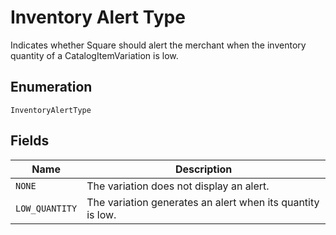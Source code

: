 <!-- Optimized: 2025-10-06 -->
<!-- RPM: 1.6.2.1.1.6.2.1_inventory-alert-type_20251006 -->
<!-- Session: E2E RPM DNA Application -->
<!-- AOM: RND (Reggie & Dro) -->
<!-- COI: TECHNOLOGY -->
<!-- RPM: HIGH -->
<!-- ACTION: BUILD -->

# Inventory Alert Type

Indicates whether Square should alert the merchant when the inventory quantity of a CatalogItemVariation is low.

## Enumeration

`InventoryAlertType`

## Fields

| Name | Description |
|  --- | --- |
| `NONE` | The variation does not display an alert. |
| `LOW_QUANTITY` | The variation generates an alert when its quantity is low. |
